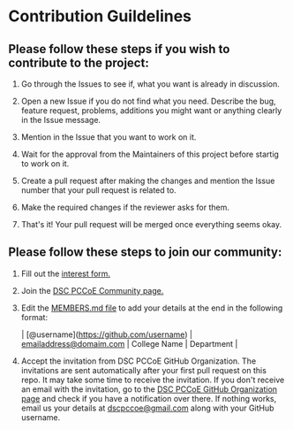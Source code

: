 # Contribution Guildelines

## Please follow these steps if you wish to contribute to the project:

1. Go through the Issues to see if, what you want is already in discussion.

2. Open a new Issue if you do not find what you need. Describe the bug, feature request, problems, additions you might want or anything clearly in the Issue message.

3. Mention in the Issue that you want to work on it.

4. Wait for the approval from the Maintainers of this project before startig to work on it.

5. Create a pull request after making the changes and mention the Issue number that your pull request is related to.

6. Make the required changes if the reviewer asks for them. 

7. That's it! Your pull request will be merged once everything seems okay.

## Please follow these steps to join our community:

1. Fill out the <a target="_blank" href="https://bit.ly/join-dscpccoe">interest form.</a>

2. Join the <a target="_blank" href="https://bit.ly/dscpccoe-dscpage">DSC PCCoE Community page.</a>

3. Edit the <a target="_blank" href="./MEMBERS.md">MEMBERS.md file</a> to add your details at the end in the following format: 

    | \[@username](https://github.com/username) | emailaddress@domaim.com | College Name | Department |

4. Accept the invitation from DSC PCCoE GitHub Organization. The invitations are sent automatically after your first pull request on this repo. It may take some time to receive the invitation. If you don't receive an email with the invitation, go to the <a target="_blank" href="https://github.com/dscpccoe">DSC PCCoE GitHub Organization page</a> and check if you have a notification over there. If nothing works, email us your details at dscpccoe@gmail.com along with your GitHub username.

